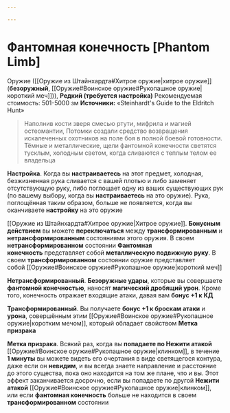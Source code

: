 ```yaml
---

---
```

# Фантомная конечность [Phantom Limb]

Оружие ([[Оружие из Штайнхардта#Хитрое оружие|хитрое оружие]] (**безоружный**, [[Оружие#Воинское оружие#Рукопашное оружие|короткий меч]])), **Редкий (требуется настройка)**
Рекомендуемая стоимость: 501-5000 зм
**Источники:** «Steinhardt's Guide to the Eldritch Hunt»

> Наполнив кости зверя смесью ртути, мифрила и магией остеомантии, Потомки создали средство возвращения искалеченных охотников на поле боя в полной боевой готовности. Тёмные и металлические, щели фантомной конечности светятся тусклым, холодным светом, когда сливаются с теплым телом ее владельца

**Настройка**. Когда вы **настраиваетесь** на этот предмет, холодная, безжизненная рука сливается с вашей плотью и либо заменяет отсутствующую руку, либо поглощает одну из ваших существующих рук (по вашему выбору, когда вы **настраиваетесь** на это оружие). Рука, поглощённая таким образом, больше не появляется, когда вы оканчиваете **настройку** на это оружие

[[Оружие из Штайнхардта#Хитрое оружие|Хитрое оружие]]. **Бонусным действием** вы можете **переключаться** между **трансформированным** и **нетрансформированным** состояниями этого оружия. В своем **нетрансформированном** состоянии **Фантомная конечность** представляет собой **металлическую подвижную руку**. В своем **трансформированном** состоянии оружие представляет собой [[Оружие#Воинское оружие#Рукопашное оружие|короткий меч]]

**Нетрансформированный**. **Безоружные удары**, которые вы совершаете **фантомной конечностью**, наносят **магический дробящий урон**. Кроме того, конечность отражает входящие атаки, давая вам **бонус +1 к КД**

**Трансформированный**. Вы получаете **бонус +1 к броскам атаки** и **урона**, совершённым этим [[Оружие#Воинское оружие#Рукопашное оружие|коротким мечом]], который обладает свойством **Метка призрака**

**Метка призрака**. Всякий раз, когда вы **попадаете по Нежити атакой** [[Оружие#Воинское оружие#Рукопашное оружие|клинком]], в течение **1 минуты** вы можете видеть его очертания в виде светящегося контура, даже если он **невидим**, и вы всегда знаете направление и расстояние до этого существа, пока оно находится на том же плане, что и вы. Этот эффект заканчивается досрочно, если вы попадаете по другой **Нежити атакой** [[Оружие#Воинское оружие#Рукопашное оружие|клинком]], или если **фантомная конечность** больше не находится в своем **трансформированном** состоянии